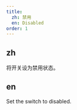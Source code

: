 ```yaml
---
title:
  zh: 禁用
  en: Disabled
order: 1
---
```


## zh

将开关设为禁用状态。

## en

Set the switch to disabled.
